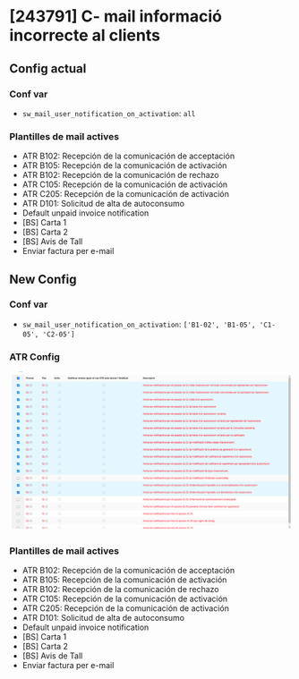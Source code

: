 # [243791] C- mail informació incorrecte al clients

## Config actual

### Conf var

- `sw_mail_user_notification_on_activation`: `all`

### Plantilles de mail actives

- ATR B102: Recepción de la comunicación de acceptación
- ATR B105: Recepción de la comunicación de activación
- ATR B102: Recepción de la comunicación de rechazo
- ATR C105: Recepción de la comunicación de activación
- ATR C205: Recepción de la comunicación de activación
- ATR D101: Solicitud de alta de autoconsumo
- Default unpaid invoice notification
- \[BS\] Carta 1
- \[BS\] Carta 2
- \[BS\] Avis de Tall
- Enviar factura per e-mail

## New Config

### Conf var

- `sw_mail_user_notification_on_activation`: `['B1-02', 'B1-05', 'C1-05', 'C2-05']`

### ATR Config

![alt text](image.png)

### Plantilles de mail actives

- ATR B102: Recepción de la comunicación de acceptación
- ATR B105: Recepción de la comunicación de activación
- ATR B102: Recepción de la comunicación de rechazo
- ATR C105: Recepción de la comunicación de activación
- ATR C205: Recepción de la comunicación de activación
- ATR D101: Solicitud de alta de autoconsumo
- Default unpaid invoice notification
- \[BS\] Carta 1
- \[BS\] Carta 2
- \[BS\] Avis de Tall
- Enviar factura per e-mail
